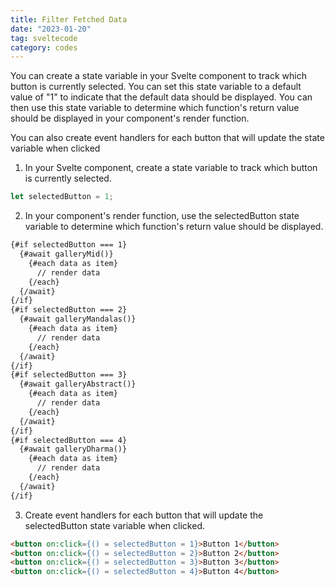 ```yaml
---
title: Filter Fetched Data
date: "2023-01-20"
tag: sveltecode
category: codes
---
```


You can create a state variable in your Svelte component to track which button is currently selected. You can set this state variable to a default value of "1" to indicate that the default data should be displayed. You can then use this state variable to determine which function's return value should be displayed in your component's render function.

You can also create event handlers for each button that will update the state variable when clicked

1. In your Svelte component, create a state variable to track which button is currently selected.
```js
let selectedButton = 1;  
```

2. In your component's render function, use the selectedButton state variable to determine which function's return value should be displayed.
```html
{#if selectedButton === 1}  
  {#await galleryMid()}  
    {#each data as item}  
      // render data  
    {/each}  
  {/await}  
{/if}  
{#if selectedButton === 2}  
  {#await galleryMandalas()}  
    {#each data as item}  
      // render data  
    {/each}  
  {/await}    
{/if}  
{#if selectedButton === 3}  
  {#await galleryAbstract()}  
    {#each data as item}  
      // render data    
    {/each}  
  {/await}  
{/if}  
{#if selectedButton === 4}  
  {#await galleryDharma()}  
    {#each data as item}  
      // render data  
    {/each}  
  {/await}  
{/if}  
```

3. Create event handlers for each button that will update the selectedButton state variable when clicked.
```html
<button on:click={() = selectedButton = 1}>Button 1</button>  
<button on:click={() = selectedButton = 2}>Button 2</button>  
<button on:click={() = selectedButton = 3}>Button 3</button>    
<button on:click={() = selectedButton = 4}>Button 4</button>  
```
